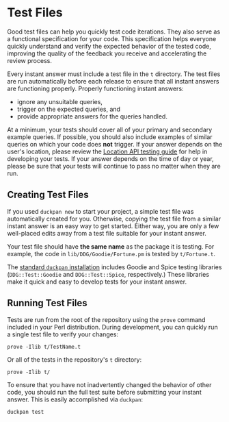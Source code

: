 # Test Files
Good test files can help you quickly test code iterations. They also serve as a functional specification for your code. This specification helps everyone quickly understand and verify the expected behavior of the tested code, improving the quality of the feedback you receive and accelerating the review process.

Every instant answer must include a test file in the `t` directory. The test files are run automatically before each release to ensure that all instant answers are functioning properly. Properly functioning instant answers:

- ignore any unsuitable queries,
- trigger on the expected queries, and
- provide appropriate answers for the queries handled.

At a minimum, your tests should cover all of your primary and secondary example queries. If possible, you should also include examples of similar queries on which your code does **not** trigger. If your answer depends on the user's location, please review the [Location API testing guide](https://github.com/duckduckgo/duckduckgo-documentation/blob/master/duckduckhack/testing/testing_location_api.md) for help in developing your tests. If your answer depends on the time of day or year, please be sure that your tests will continue to pass no matter when they are run.

## Creating Test Files

If you used `duckpan new` to start your project, a simple test file was automatically created for you. Otherwise, copying the test file from a similar instant answer is an easy way to get started. Either way, you are only a few well-placed edits away from a test file suitable for your instant answer.

Your test file should have **the same name** as the package it is testing. For example, the code in `lib/DDG/Goodie/Fortune.pm` is tested by `t/Fortune.t`.

The [standard `duckpan` installation](https://github.com/duckduckgo/duckduckgo-documentation/blob/master/duckduckhack/testing/installing_duckpan.md) includes Goodie and Spice testing libraries (`DDG::Test::Goodie` and `DDG::Test::Spice`, respectively.) These libraries make it quick and easy to develop tests for your instant answer.

## Running Test Files

Tests are run from the root of the repository using the `prove` command included in your Perl distribution. During development, you can quickly run a single test file to verify your changes:

```shell
prove -Ilib t/TestName.t
```

Or all of the tests in the repository's `t` directory:

```shell
prove -Ilib t/
```

To ensure that you have not inadvertently changed the behavior of other code, you should run the full test suite before submitting your instant answer. This is easily accomplished via `duckpan`:

```shell
duckpan test
```
